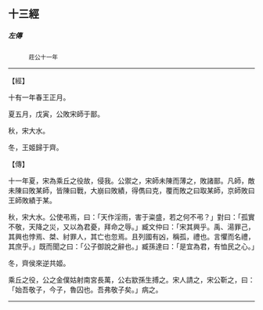 

## 十三經

##### 左傳
　　　`莊公十一年`

* * *

【經】

十有一年春王正月。

夏五月，戊寅，公敗宋師于鄑。

秋，宋大水。

冬，王姬歸于齊。

【傳】

十一年夏，宋為乘丘之役故，侵我。公禦之，宋師未陳而薄之，敗諸鄑。凡師，敵未陳曰敗某師，皆陳曰戰，大崩曰敗績，得儁曰克，覆而敗之曰取某師，京師敗曰王師敗績于某。

秋，宋大水。公使弔焉，曰：「天作淫雨，害于粢盛，若之何不弔？」對曰：「孤實不敬，天降之災，又以為君憂，拜命之辱。」臧文仲曰：「宋其興乎。禹、湯罪己，其興也悖焉、桀、紂罪人，其亡也忽焉。且列國有凶，稱孤，禮也。言懼而名禮，其庶乎。」既而聞之曰：「公子御說之辭也。」臧孫達曰：「是宜為君，有恤民之心。」

冬，齊侯來逆共姬。

乘丘之役，公之金僕姑射南宮長萬，公右歂孫生搏之。宋人請之，宋公靳之，曰：「始吾敬子，今子，魯囚也。吾弗敬子矣。」病之。

* * *

